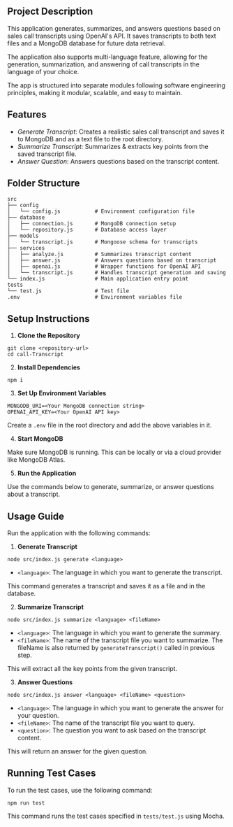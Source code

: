 ## Project Description
This application generates, summarizes, and answers questions based on sales call transcripts using OpenAI's API. It saves transcripts to both text files and a MongoDB database for future data retrieval.

The application also supports multi-language feature, allowing for the generation, summarization, and answering of call transcripts in the language of your choice.

The app is structured into separate modules following software engineering principles, making it modular, scalable, and easy to maintain.

## Features
- *Generate Transcript*: Creates a realistic sales call transcript and saves it to MongoDB and as a text file to the root directory.
- *Summarize Transcript*: Summarizes & extracts key points from the saved transcript file.
- *Answer Question*: Answers questions based on the transcript content.

## Folder Structure
```
src
├── config
│   └── config.js           # Environment configuration file
├── database
│   ├── connection.js       # MongoDB connection setup
│   └── repository.js       # Database access layer
├── models
│   └── transcript.js       # Mongoose schema for transcripts
├── services
│   ├── analyze.js          # Summarizes transcript content
│   ├── answer.js           # Answers questions based on transcript
│   ├── openai.js           # Wrapper functions for OpenAI API
│   └── transcript.js       # Handles transcript generation and saving
└── index.js                # Main application entry point
tests
└── test.js                 # Test file
.env                        # Environment variables file
```

## Setup Instructions
1. **Clone the Repository**
```
git clone <repository-url>
cd call-Transcript
```

2. **Install Dependencies**
```
npm i
```

3. **Set Up Environment Variables**
```
MONGODB_URI=<Your MongoDB connection string>
OPENAI_API_KEY=<Your OpenAI API key>
```
Create a `.env` file in the root directory and add the above variables in it.

4. **Start MongoDB**

Make sure MongoDB is running. This can be locally or via a cloud provider like MongoDB Atlas.

5. **Run the Application**

Use the commands below to generate, summarize, or answer questions about a transcript.

## Usage Guide
Run the application with the following commands:

1. **Generate Transcript**
```
node src/index.js generate <language>
```
- `<language>`: The language in which you want to generate the transcript.

This command generates a transcript and saves it as a file and in the database.

2. **Summarize Transcript**
```
node src/index.js summarize <language> <fileName>
```
- `<language>`: The language in which you want to generate the summary.
- `<fileName>`: The name of the transcript file you want to summarize. The fileName is also returned by `generateTranscript()` called in previous step.

This will extract all the key points from the given transcript.

3. **Answer Questions**
```
node src/index.js answer <language> <fileName> <question>
```
- `<language>`: The language in which you want to generate the answer for your question.
- `<fileName>`: The name of the transcript file you want to query.
- `<question>`: The question you want to ask based on the transcript content.

This will return an answer for the given question.

## Running Test Cases

To run the test cases, use the following command:

```
npm run test
```

This command runs the test cases specified in `tests/test.js` using Mocha.
